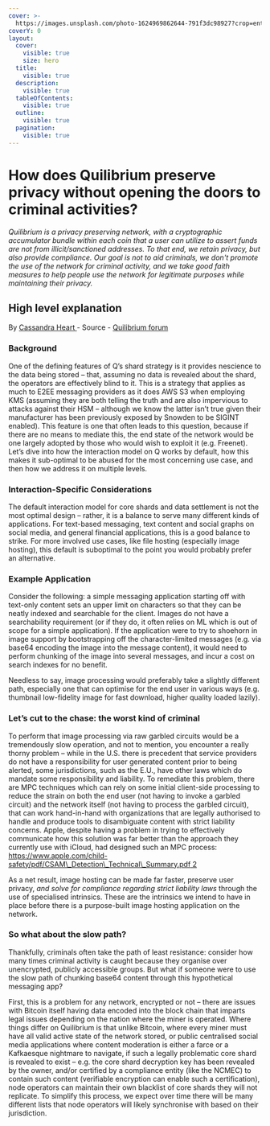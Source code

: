 ```yaml
---
cover: >-
  https://images.unsplash.com/photo-1624969862644-791f3dc98927?crop=entropy&cs=srgb&fm=jpg&ixid=M3wxOTcwMjR8MHwxfHNlYXJjaHwxfHxjeWJlciUyMGNyaW1lfGVufDB8fHx8MTcxODcxNDUyOHww&ixlib=rb-4.0.3&q=85
coverY: 0
layout:
  cover:
    visible: true
    size: hero
  title:
    visible: true
  description:
    visible: true
  tableOfContents:
    visible: true
  outline:
    visible: true
  pagination:
    visible: true
---
```


# How does Quilibrium preserve privacy without opening the doors to criminal activities?

_Quilibrium is a privacy preserving network, with a cryptographic accumulator bundle within each coin that a user can utilize to assert funds are not from illicit/sanctioned addresses. To that end, we retain privacy, but also provide compliance. Our goal is not to aid criminals, we don't promote the use of the network for criminal activity, and we take good faith measures to help people use the network for legitimate purposes while maintaining their privacy._

## High level explanation

By [Cassandra Heart ](https://quilibrium.discourse.group/u/cassie/summary)- Source - [Quilibrium forum](https://quilibrium.discourse.group/t/how-does-q-preserves-privacy-without-opening-the-doors-to-criminal-activities/112/3?u=lamat)

### Background

One of the defining features of Q’s shard strategy is it provides nescience to the data being stored – that, assuming no data is revealed about the shard, the operators are effectively blind to it. This is a strategy that applies as much to E2EE messaging providers as it does AWS S3 when employing KMS (assuming they are both telling the truth and are also impervious to attacks against their HSM – although we know the latter isn’t true given their manufacturer has been previously exposed by Snowden to be SIGINT enabled). This feature is one that often leads to this question, because if there are no means to mediate this, the end state of the network would be one largely adopted by those who would wish to exploit it (e.g. Freenet). Let’s dive into how the interaction model on Q works by default, how this makes it sub-optimal to be abused for the most concerning use case, and then how we address it on multiple levels.

### Interaction-Specific Considerations <a href="#interaction-specific-considerations-2" id="interaction-specific-considerations-2"></a>

The default interaction model for core shards and data settlement is not the most optimal design – rather, it is a balance to serve many different kinds of applications. For text-based messaging, text content and social graphs on social media, and general financial applications, this is a good balance to strike. For more involved use cases, like file hosting (especially image hosting), this default is suboptimal to the point you would probably prefer an alternative.

### Example Application <a href="#example-application-3" id="example-application-3"></a>

Consider the following: a simple messaging application starting off with text-only content sets an upper limit on characters so that they can be neatly indexed and searchable for the client. Images do not have a searchability requirement (or if they do, it often relies on ML which is out of scope for a simple application). If the application were to try to shoehorn in image support by bootstrapping off the character-limited messages (e.g. via base64 encoding the image into the message content), it would need to perform chunking of the image into several messages, and incur a cost on search indexes for no benefit.

Needless to say, image processing would preferably take a slightly different path, especially one that can optimise for the end user in various ways (e.g. thumbnail low-fidelity image for fast download, higher quality loaded lazily).

### Let’s cut to the chase: the worst kind of criminal <a href="#lets-cut-to-the-chase-the-worst-kind-of-criminal-4" id="lets-cut-to-the-chase-the-worst-kind-of-criminal-4"></a>

To perform that image processing via raw garbled circuits would be a tremendously slow operation, and not to mention, you encounter a really thorny problem – while in the U.S. there is precedent that service providers do not have a responsibility for user generated content prior to being alerted, some jurisdictions, such as the E.U., have other laws which do mandate some responsibility and liability. To remediate this problem, there are MPC techniques which can rely on some initial client-side processing to reduce the strain on both the end user (not having to invoke a garbled circuit) and the network itself (not having to process the garbled circuit), that can work hand-in-hand with organizations that are legally authorised to handle and produce tools to disambiguate content with strict liability concerns. Apple, despite having a problem in trying to effectively communicate how this solution was far better than the approach they currently use with iCloud, had designed such an MPC process: [https://www.apple.com/child-safety/pdf/CSAM\_Detection\_Technical\_Summary.pdf 2](https://www.apple.com/child-safety/pdf/CSAM\_Detection\_Technical\_Summary.pdf)

As a net result, image hosting can be made far faster, preserve user privacy, _and solve for compliance regarding strict liability laws_ through the use of specialised intrinsics. These are the intrinsics we intend to have in place before there is a purpose-built image hosting application on the network.

### So what about the slow path? <a href="#so-what-about-the-slow-path-5" id="so-what-about-the-slow-path-5"></a>

Thankfully, criminals often take the path of least resistance: consider how many times criminal activity is caught because they organise over unencrypted, publicly accessible groups. But what if someone were to use the slow path of chunking base64 content through this hypothetical messaging app?

First, this is a problem for any network, encrypted or not – there are issues with Bitcoin itself having data encoded into the block chain that imparts legal issues depending on the nation where the miner is operated. Where things differ on Quilibrium is that unlike Bitcoin, where every miner must have all valid active state of the network stored, or public centralised social media applications where content moderation is either a farce or a Kafkaesque nightmare to navigate, if such a legally problematic core shard is revealed to exist – e.g. the core shard decryption key has been revealed by the owner, and/or certified by a compliance entity (like the NCMEC) to contain such content (verifiable encryption can enable such a certification), node operators can maintain their own blacklist of core shards they will not replicate. To simplify this process, we expect over time there will be many different lists that node operators will likely synchronise with based on their jurisdiction.
